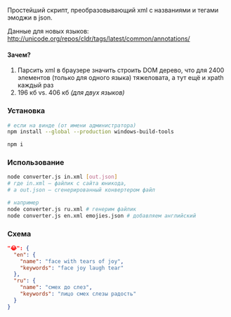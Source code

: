 Простейший скрипт, преобразовывающий xml с названиями и тегами эмоджи в json.

Данные для новых языков: http://unicode.org/repos/cldr/tags/latest/common/annotations/

#### Зачем?
1) Парсить xml в браузере значить строить DOM дерево, что для 2400 элементов (только для одного языка) тяжеловата, а тут ещё и xpath каждый раз
2) 196 кб vs. 406 кб *(для двух языков)*

### Установка
```bash
# если на винде (от имени администратора)
npm install --global --production windows-build-tools

npm i
```

### Использование
```bash
node converter.js in.xml [out.json]
# где in.xml — файлик с сайта юникода,
# а out.json — сгенерированный конвертером файл

# например
node converter.js ru.xml # генерим файлик
node converter.js en.xml emojies.json # добавляем английский
```

### Схема
```json
"😂": {
  "en": {
    "name": "face with tears of joy",
    "keywords": "face joy laugh tear"
  },
  "ru": {
    "name": "смех до слез",
    "keywords": "лицо смех слезы радость"
  }
}
```